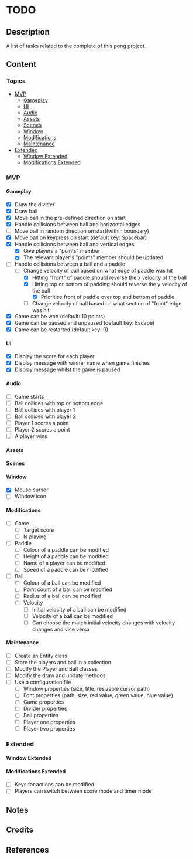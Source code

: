 # TODO

## Description

A list of tasks related to the complete of this pong project.

## Content

### Topics

- [MVP](#mvp)
    - [Gameplay](#gameplay)
    - [UI](#ui)
    - [Audio](#audio)
    - [Assets](#assets)
    - [Scenes](#scenes)
    - [Window](#window)
    - [Modifications](#modifications)
    - [Maintenance](#maintenance)
- [Extended](#extended)
    - [Window Extended](#window-extended)
    - [Modifications Extended](#modifications-extended)

### MVP

#### Gameplay

- [x] Draw the divider
- [x] Draw ball
- [x] Move ball in the pre-defined direction on start
- [x] Handle collisions between ball and horizontal edges
- [ ] Move ball in random direction on start(within boundary)
- [x] Move ball on keypress on start (default key: Spacebar)
- [x] Handle collisions between ball and vertical edges
    - [x] Give players a "points" member
    - [x] The relevant player's "points" member should be updated
- [ ] Handle collisions between a ball and a paddle
    - [ ] Change velocity of ball based on what edge of paddle was hit
        - [x] Hitting "front" of paddle should reverse the x velocity
        of the ball
        - [x] Hitting top or bottom of padding should reverse the y
        velocity of the ball
            - [x] Prioritise front of paddle over top and bottom of paddle
        - [ ] Change velocity of ball based on what section of "front" edge
        was hit
- [x] Game can be won (default: 10 points)
- [x] Game can be paused and unpaused (default key: Escape)
- [x] Game can be restarted (default key: R)

#### UI

- [x] Display the score for each player
- [x] Display message with winner name when game finishes
- [x] Display message whilst the game is paused

#### Audio

- [ ] Game starts
- [ ] Ball collides with top or bottom edge
- [ ] Ball collides with player 1
- [ ] Ball collides with player 2
- [ ] Player 1 scores a point
- [ ] Player 2 scores a point
- [ ] A player wins

#### Assets

#### Scenes

#### Window

- [x] Mouse cursor
- [ ] Window icon

#### Modifications

- [ ] Game
    - [ ] Target score
    - [ ] Is playing
- [ ] Paddle
    - [ ] Colour of a paddle can be modified
    - [ ] Height of a paddle can be modified
    - [ ] Name of a player can be modified
    - [ ] Speed of a paddle can be modified
- [ ] Ball
    - [ ] Colour of a ball can be modified
    - [ ] Point count of a ball can be modified
    - [ ] Radius of a ball can be modified
    - [ ] Velocity
        - [ ] Initial velocity of a ball can be modified
        - [ ] Velocity of a ball can be modified
        - [ ] Can choose the match initial velocity changes with velocity
        changes and vice versa

#### Maintenance

- [ ] Create an Entity class
- [ ] Store the players and ball in a collection
- [ ] Modify the Player and Ball classes
- [ ] Modify the draw and update methods
- [ ] Use a configuration file
    - [ ] Window properties (size, title, resizable cursor path)
    - [ ] Font properties (path, size, red value, green value, blue value)
    - [ ] Game properties
    - [ ] Divider properties
    - [ ] Ball properties
    - [ ] Player one properties
    - [ ] Player two properties

### Extended

#### Window Extended

#### Modifications Extended

- [ ] Keys for actions can be modified
- [ ] Players can switch between score mode and timer mode

## Notes

## Credits

## References
